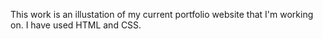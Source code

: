 This work is an illustation of my current portfolio website that I'm working on. 
I have used HTML and CSS.
